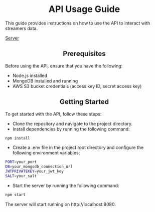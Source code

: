 <h1 align="center">API Usage Guide</h1>
This guide provides instructions on how to use the API to interact with streamers data.

[Server](https://miraplay-test-server-sqsv.onrender.com)

<h2 align="center">Prerequisites</h2>
Before using the API, ensure that you have the following:

- Node.js installed
- MongoDB installed and running
- AWS S3 bucket credentials (access key ID, secret access key)

<h2 align="center">Getting Started</h2>
To get started with the API, follow these steps:

- Clone the repository and navigate to the project directory.
- Install dependencies by running the following command:

``` bash
npm install
```

- Create a .env file in the project root directory and configure the following environment variables:

``` bash
PORT=your_port
DB=your_mongodb_connection_url
JWTPRIVATEKEY=your_jwt_key
SALT=your_salt
```

- Start the server by running the following command:

``` bash
npm start
```

The server will start running on http://localhost:8080.